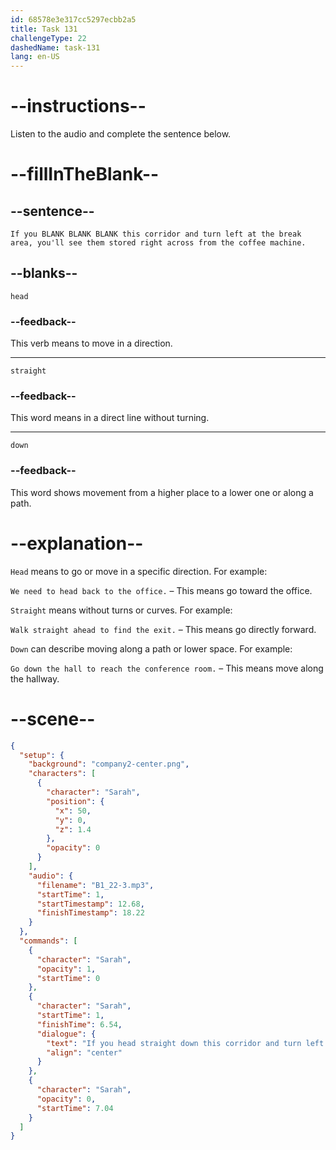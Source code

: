 ```yaml
---
id: 68578e3e317cc5297ecbb2a5
title: Task 131
challengeType: 22
dashedName: task-131
lang: en-US
---
```


<!-- (Audio) Sarah: If you head straight down this corridor and turn left at the break area, you'll see them stored right across from the coffee machine. -->

# --instructions--

Listen to the audio and complete the sentence below.

# --fillInTheBlank--

## --sentence--

`If you BLANK BLANK BLANK this corridor and turn left at the break area, you'll see them stored right across from the coffee machine.`

## --blanks--

`head`

### --feedback--

This verb means to move in a direction.

---

`straight`

### --feedback--

This word means in a direct line without turning.

---

`down`

### --feedback--

This word shows movement from a higher place to a lower one or along a path.

# --explanation--

`Head` means to go or move in a specific direction. For example:

`We need to head back to the office.` – This means go toward the office.

`Straight` means without turns or curves. For example:

`Walk straight ahead to find the exit.` – This means go directly forward.

`Down` can describe moving along a path or lower space. For example:

`Go down the hall to reach the conference room.` – This means move along the hallway.

# --scene--

```json
{
  "setup": {
    "background": "company2-center.png",
    "characters": [
      {
        "character": "Sarah",
        "position": {
          "x": 50,
          "y": 0,
          "z": 1.4
        },
        "opacity": 0
      }
    ],
    "audio": {
      "filename": "B1_22-3.mp3",
      "startTime": 1,
      "startTimestamp": 12.68,
      "finishTimestamp": 18.22
    }
  },
  "commands": [
    {
      "character": "Sarah",
      "opacity": 1,
      "startTime": 0
    },
    {
      "character": "Sarah",
      "startTime": 1,
      "finishTime": 6.54,
      "dialogue": {
        "text": "If you head straight down this corridor and turn left at the break area, you'll see them stored right across from the coffee machine.",
        "align": "center"
      }
    },
    {
      "character": "Sarah",
      "opacity": 0,
      "startTime": 7.04
    }
  ]
}
```
